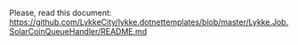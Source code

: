 ﻿
Please, read this document: https://github.com/LykkeCity/lykke.dotnettemplates/blob/master/Lykke.Job.SolarCoinQueueHandler/README.md